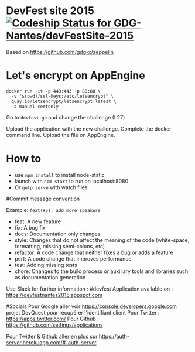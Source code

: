 # DevFest site 2015 [ ![Codeship Status for GDG-Nantes/devFestSite-2015](https://codeship.com/projects/3af878d0-d194-0132-1723-16c1124d299d/status?branch=master)](https://codeship.com/projects/77346)

Based on https://github.com/gdg-x/zeppelin

# Let's encrypt on AppEngine

```
docker run -it -p 443:443 -p 80:80 \
  -v "$(pwd)/ssl-keys:/etc/letsencrypt" \
  quay.io/letsencrypt/letsencrypt:latest \
  -a manual certonly
```

Go to `devfest.go` and change the challenge (L27)

Upload the application with the new challenge.
Complete the docker command line.
Upload the file on AppEngine.

# How to

* use `npm install` to install node-static
* launch with `npm start` to run on localhost:8080
* Or `gulp serve` with watch files

#Commit message convention

Example: `feat(#5): add more speakers`

* feat: A new feature
* fix: A bug fix
* docs: Documentation only changes
* style: Changes that do not affect the meaning of the code (white-space, formatting, missing semi-colons, etc)
* refactor: A code change that neither fixes a bug or adds a feature
* perf: A code change that improves performance
* test: Adding missing tests
* chore: Changes to the build process or auxiliary tools and libraries such as documentation generation

Use Slack for further information : #devfest
Application available on : https://devfestnantes2015.appspot.com


#Socials
Pour Google aller voir https://console.developers.google.com projet DevQuest pour récupérer l'identifiant client
Pour Twitter : https://apps.twitter.com/
Pour Github : https://github.com/settings/applications

Pour Twitter & Github aller en plus sur https://auth-server.herokuapp.com/#-auth-server